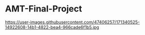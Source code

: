 # AMT-Final-Project

https://user-images.githubusercontent.com/47406257/171340525-14922608-14b1-4822-bea4-966cade6f1b5.jpg
